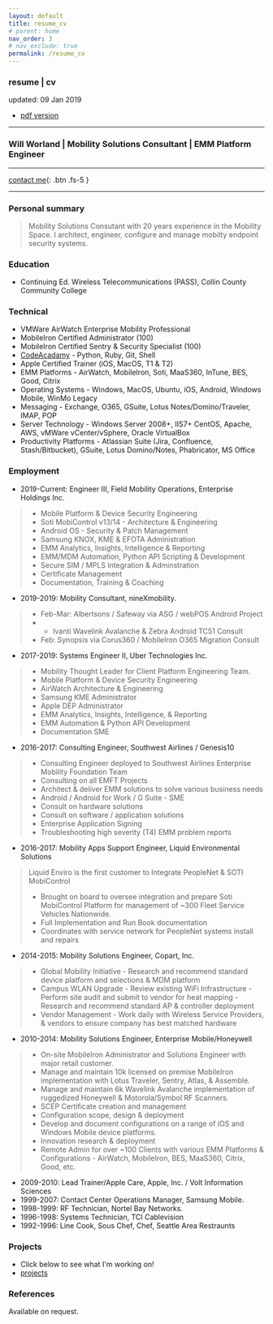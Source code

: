 ```yaml
---
layout: default
title: resume_cv
# parent: home
nav_order: 3
# nav_exclude: true
permalink: /resume_cv
---
```


### resume | cv 
updated: 09 Jan 2019
- [pdf version](https://ninexmobility.github.io/assets/files/resume_willworland_201901.pdf)

---

### Will Worland | Mobility Solutions Consultant | EMM Platform Engineer
----------------

[contact me](https://ninexmobility.github.io/createdevspace/contact/){: .btn .fs-5 }

----------------

### Personal summary

> Mobility Solutions Consutant with 20 years experience in the Mobility Space.  I architect, engineer, configure and manage mobilty endpoint security systems.

### Education 

- Continuing Ed.     Wireless Telecommunications (PASS), Collin County Community College

### Technical

- VMWare AirWatch Enterprise Mobility Professional
- MobileIron Certified Administrator (100)
- MobileIron Certified Sentry & Security Specialist (100)
- [CodeAcadamy](https://www.codecademy.com/nineX) - Python, Ruby, Git, Shell
- Apple Certified Trainer (iOS, MacOS, T1 & T2)
- EMM Platforms - AirWatch, MobileIron, Soti, MaaS360, InTune, BES, Good, Citrix
- Operating Systems - Windows, MacOS, Ubuntu, iOS, Android, Windows Mobile, WinMo Legacy
- Messaging - Exchange, O365, GSuite, Lotus Notes/Domino/Traveler, IMAP, POP
- Server Technology - Windows Server 2008+, IIS7+ CentOS, Apache, AWS, vMWare vCenter/vSphere, Oracle VirtualBox
- Productivity Platforms - Atlassian Suite (Jira, Confluence, Stash/Bitbucket), GSuite, Lotus Domino/Notes, Phabricator, MS Office 

### Employment 

- 2019-Current: Engineer III, Field Mobility Operations, Enterprise Holdings Inc.

> - Mobile Platform & Device Security Engineering
> - Soti MobiControl v13/14 - Architecture & Engineering
> - Android OS - Security & Patch Management
> - Samsung KNOX, KME & EFOTA Administration
> - EMM Analytics, Insights, Intelligence & Reporting
> - EMM/MDM Automation, Python API Scripting & Development
> - Secure SIM / MPLS Integration & Adminstration
> - Certificate Management
> - Documentation, Training & Coaching

- 2019-2019: Mobility Consultant, nineXmobility.

> - Feb-Mar: Albertsons / Safeway via ASG / webPOS Android Project
> - - Ivanti Wavelink Avalanche & Zebra Android TC51 Consult
> - Feb: Synopsis via Corus360 / MobileIron O365 Migration Consult

- 2017-2019: Systems Engineer II, Uber Technologies Inc.

> - Mobility Thought Leader for Client Platform Engineering Team.
> - Mobile Platform & Device Security Engineering 
> - AirWatch Architecture & Engineering 
> - Samsung KME Administrator 
> - Apple DEP Administrator
> - EMM Analytics, Insights, Intelligence, & Reporting
> - EMM Automation & Python API Development
> - Documentation SME

- 2016-2017: Consulting Engineer, Southwest Airlines / Genesis10

> - Consulting Engineer deployed to Southwest Airlines Enterprise Mobility Foundation Team
> - Consulting on all EMFT Projects
> - Architect & deliver EMM solutions to solve various business needs
> - Android / Android for Work / G Suite - SME
> - Consult on hardware solutions
> - Consult on software / application solutions
> - Enterprise Application Signing
> - Troubleshooting high severity (T4) EMM problem reports

- 2016-2017: Mobility Apps Support Engineer, Liquid Environmental Solutions

> Liquid Enviro is the first customer to Integrate PeopleNet & SOTI MobiControl
> - Brought on board to oversee integration and prepare Soti MobiControl Platform for management of ~300 Fleet Service Vehicles Nationwide.
> - Full Implementation and Run Book documentation
> - Coordinates with service network for PeopleNet systems install and repairs

- 2014-2015: Mobility Solutions Engineer, Copart, Inc.

> - Global Mobility Initiative
    - Research and recommend standard device platform and selections & MDM platform
> - Campus WLAN Upgrade
    - Review existing WiFi Infrastructure
    - Perform site audit and submit to vendor for heat mapping
    - Research and recommend standard AP & controller deployment
> - Vendor Management
    - Work daily with Wireless Service Providers, & vendors to ensure company has best matched hardware

- 2010-2014: Mobility Solutions Engineer, Enterprise Mobile/Honeywell

> - On-site MobileIron Administrator and Solutions Engineer with major retail customer.
> - Manage and maintain 10k licensed on premise MobileIron implementation with Lotus Traveler, Sentry, Atlas, & Assemble.
> - Manage and maintain 6k Wavelink Avalanche implementation of ruggedized Honeywell & Motorola/Symbol RF Scanners.
> - SCEP Certificate creation and management
> - Configuration scope, design & deployment
> - Develop and document configurations on a range of iOS and Windows Mobile device platforms.
> - Innovation research & deployment
> - Remote Admin for over ~100 Clients with various EMM Platforms & Configurations
    - AirWatch, MobileIron, BES, MaaS360, Citrix, Good, etc.

- 2009-2010: Lead Trainer/Apple Care, Apple, Inc. / Volt Information Sciences
- 1999-2007: Contact Center Operations Manager, Samsung Mobile.
- 1998-1999: RF Technician, Nortel Bay Networks.
- 1996-1998: Systems Technician, TCI Cablevision
- 1992-1996: Line Cook, Sous Chef, Chef, Seattle Area Restraunts

### Projects
- Click below to see what I'm working on!
- [projects](/projects)

### References

Available on request.